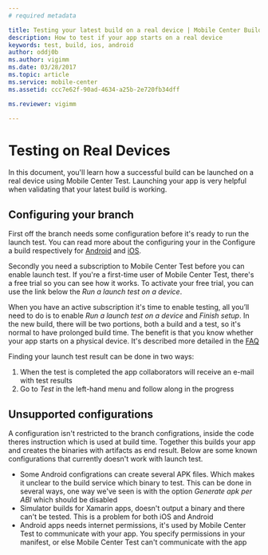 ```yaml
---
# required metadata

title: Testing your latest build on a real device | Mobile Center Build
description: How to test if your app starts on a real device
keywords: test, build, ios, android
author: oddj0b
ms.author: vigimm
ms.date: 03/28/2017
ms.topic: article
ms.service: mobile-center
ms.assetid: ccc7e62f-90ad-4634-a25b-2e720fb34dff 

ms.reviewer: vigimm

---
```


# Testing on Real Devices
In this document, you'll learn how a successful build can be launched on a real device using Mobile Center Test. Launching your app is very helpful when validating that your latest build is working.

## Configuring your branch
First off the branch needs some configuration before it's ready to run the launch test. You can read more about the configuring your in the Configure a build respectively for [Android](android/first-build/index.md) and [iOS](ios/first-build/index.md).

Secondly you need a subscription to Mobile Center Test before you can enable launch test. If you're a first-time user of Mobile Center Test, there's a free trial so you can see how it works. To activate your free trial, you can use the link below the _Run a launch test on a device_.

When you have an active subscription it's time to enable testing, all you’ll need to do is to enable _Run a launch test on a device_ and _Finish setup_. In the new build, there will be two portions, both a build and a test, so it's normal to have prolonged build time. The benefit is that you know whether your app starts on a physical device. It's described more detailed in the [FAQ](faq.md#why-do-i-get-an-extended-build-time-when-run-launch-test-on-a-device-is-enabled)

Finding your launch test result can be done in two ways: 

1. When the test is completed the app collaborators will receive an e-mail with test results 
2. Go to _Test_ in the left-hand menu and follow along in the progress

## Unsupported configurations
A configuration isn't restricted to the branch configrations, inside the code theres instruction which is used at build time. Together this builds your app and creates the binaries with artifacts as end result. Below are some known configurations that currently doesn't work with launch test.

* Some Android configrations can create several APK files. Which makes it unclear to the build service which binary to test. This can be done in several ways, one way we've seen is with the option _Generate apk per ABI_ which should be disabled 
* Simulator builds for Xamarin apps, doesn't output a binary and there can't be tested. This is a problem for both iOS and Android
* Android apps needs internet permissions, it's used by Mobile Center Test to communicate with your app. You specify permissions in your manifest, or else Mobile Center Test can't communicate with the app
